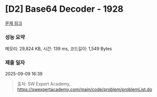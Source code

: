 # [D2] Base64 Decoder - 1928 

[문제 링크](https://swexpertacademy.com/main/code/problem/problemDetail.do?contestProbId=AV5PR4DKAG0DFAUq) 

### 성능 요약

메모리: 29,824 KB, 시간: 139 ms, 코드길이: 1,549 Bytes

### 제출 일자

2025-09-09 16:39



> 출처: SW Expert Academy, https://swexpertacademy.com/main/code/problem/problemList.do